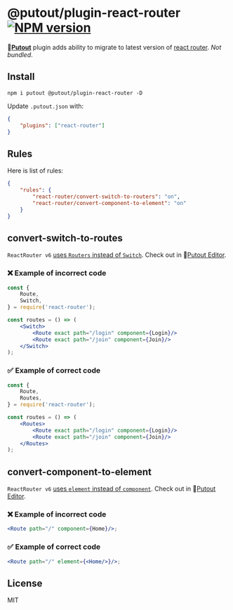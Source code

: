 # @putout/plugin-react-router [![NPM version][NPMIMGURL]][NPMURL]

[NPMIMGURL]: https://img.shields.io/npm/v/@putout/plugin-react-router.svg?style=flat&longCache=true
[NPMURL]: https://npmjs.org/package/@putout/plugin-react-router "npm"

🐊[**Putout**](https://github.com/coderaiser/putout) plugin adds ability to migrate to latest version of [react router](https://reactrouter.com/docs/en/v6/upgrading/v5). *Not bundled*.

## Install

```
npm i putout @putout/plugin-react-router -D
```

Update `.putout.json` with:

```json
{
    "plugins": ["react-router"]
}
```

## Rules

Here is list of rules:

```json
{
    "rules": {
        "react-router/convert-switch-to-routers": "on",
        "react-router/convert-component-to-element": "on"
    }
}
```

## convert-switch-to-routes

`ReactRouter v6` [uses `Routers` instead of `Switch`](https://reactrouter.com/en/6.6.2/components/routes#routes). Check out in 🐊[Putout Editor](https://putout.cloudcmd.io/#/gist/2030cd7141bf5f02bef896b19b9400ea/a1364326157c85b9e8fa33b6c87cb77ca5a2792f).

### ❌ Example of incorrect code

```jsx
const {
    Route,
    Switch,
} = require('react-router');

const routes = () => (
    <Switch>
        <Route exact path="/login" component={Login}/>
        <Route exact path="/join" component={Join}/>
    </Switch>
);
```

### ✅ Example of correct code

```jsx
const {
    Route,
    Routes,
} = require('react-router');

const routes = () => (
    <Routes>
        <Route exact path="/login" component={Login}/>
        <Route exact path="/join" component={Join}/>
    </Routes>
);
```

## convert-component-to-element

`ReactRouter v6` [uses `element` instead of `component`](https://reactrouter.com/en/6.6.2/route/route#dynamic-segments). Check out in 🐊[Putout Editor](https://putout.cloudcmd.io/#/gist/7fb5cf000b6a61d4003fccf2fcb39da3/1de6534c6151a20e021b3508e027fb0ee2449b0c).

### ❌ Example of incorrect code

```jsx
<Route path="/" component={Home}/>;
```

### ✅ Example of correct code

```jsx
<Route path="/" element={<Home/>}/>;
```

## License

MIT

